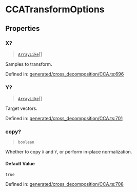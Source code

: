 # CCATransformOptions

## Properties

### X?

> [`ArrayLike`](../types/ArrayLike.md)[]

Samples to transform.

Defined in:  [generated/cross\_decomposition/CCA.ts:696](https://github.com/transitive-bullshit/scikit-learn-ts/blob/b59c1ff/packages/sklearn/src/generated/cross_decomposition/CCA.ts#L696)

### Y?

> [`ArrayLike`](../types/ArrayLike.md)[]

Target vectors.

Defined in:  [generated/cross\_decomposition/CCA.ts:701](https://github.com/transitive-bullshit/scikit-learn-ts/blob/b59c1ff/packages/sklearn/src/generated/cross_decomposition/CCA.ts#L701)

### copy?

> `boolean`

Whether to copy `X` and `Y`, or perform in-place normalization.

#### Default Value

`true`

Defined in:  [generated/cross\_decomposition/CCA.ts:708](https://github.com/transitive-bullshit/scikit-learn-ts/blob/b59c1ff/packages/sklearn/src/generated/cross_decomposition/CCA.ts#L708)
